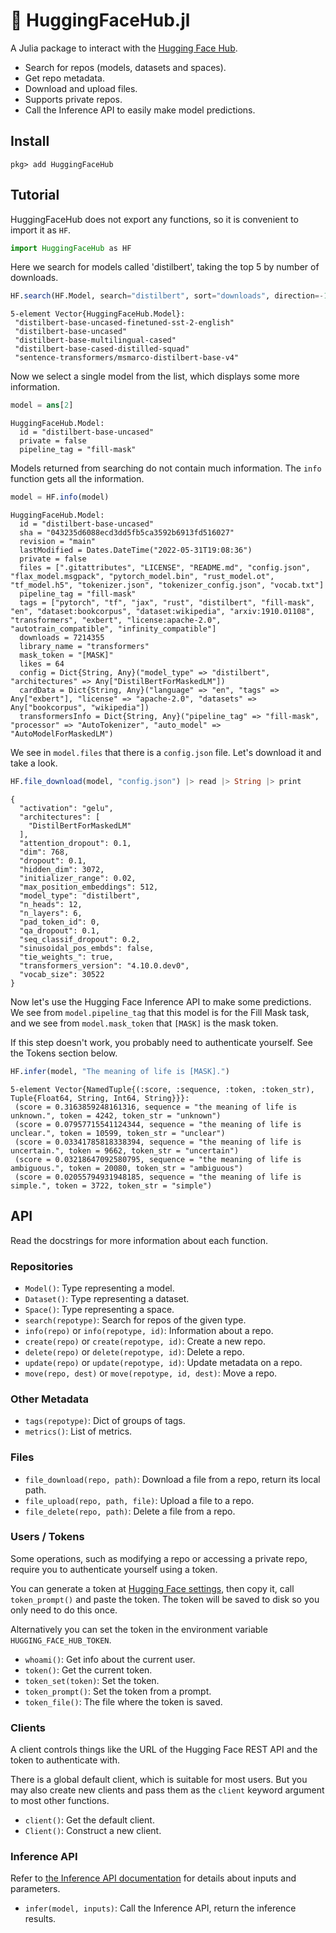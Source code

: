# 🤗 HuggingFaceHub.jl

A Julia package to interact with the [Hugging Face Hub](https://huggingface.co/).

- Search for repos (models, datasets and spaces).
- Get repo metadata.
- Download and upload files.
- Supports private repos.
- Call the Inference API to easily make model predictions.

## Install

```julia-repl
pkg> add HuggingFaceHub
```

## Tutorial

HuggingFaceHub does not export any functions, so it is convenient to import it as `HF`.

```julia
import HuggingFaceHub as HF
```

Here we search for models called 'distilbert', taking the top 5 by number of downloads.

```julia
HF.search(HF.Model, search="distilbert", sort="downloads", direction=-1, limit=5)
```
```
5-element Vector{HuggingFaceHub.Model}:
 "distilbert-base-uncased-finetuned-sst-2-english"
 "distilbert-base-uncased"
 "distilbert-base-multilingual-cased"
 "distilbert-base-cased-distilled-squad"
 "sentence-transformers/msmarco-distilbert-base-v4"
```

Now we select a single model from the list, which displays some more information.

```julia
model = ans[2]
```
```
HuggingFaceHub.Model:
  id = "distilbert-base-uncased"
  private = false
  pipeline_tag = "fill-mask"
```

Models returned from searching do not contain much information. The `info` function gets all
the information.

```julia
model = HF.info(model)
```
```
HuggingFaceHub.Model:
  id = "distilbert-base-uncased"
  sha = "043235d6088ecd3dd5fb5ca3592b6913fd516027"
  revision = "main"
  lastModified = Dates.DateTime("2022-05-31T19:08:36")
  private = false
  files = [".gitattributes", "LICENSE", "README.md", "config.json", "flax_model.msgpack", "pytorch_model.bin", "rust_model.ot", "tf_model.h5", "tokenizer.json", "tokenizer_config.json", "vocab.txt"]
  pipeline_tag = "fill-mask"
  tags = ["pytorch", "tf", "jax", "rust", "distilbert", "fill-mask", "en", "dataset:bookcorpus", "dataset:wikipedia", "arxiv:1910.01108", "transformers", "exbert", "license:apache-2.0", "autotrain_compatible", "infinity_compatible"]
  downloads = 7214355
  library_name = "transformers"
  mask_token = "[MASK]"
  likes = 64
  config = Dict{String, Any}("model_type" => "distilbert", "architectures" => Any["DistilBertForMaskedLM"])
  cardData = Dict{String, Any}("language" => "en", "tags" => Any["exbert"], "license" => "apache-2.0", "datasets" => Any["bookcorpus", "wikipedia"])
  transformersInfo = Dict{String, Any}("pipeline_tag" => "fill-mask", "processor" => "AutoTokenizer", "auto_model" => "AutoModelForMaskedLM")
```

We see in `model.files` that there is a `config.json` file. Let's download it and take a
look.

```julia
HF.file_download(model, "config.json") |> read |> String |> print
```
```
{
  "activation": "gelu",
  "architectures": [
    "DistilBertForMaskedLM"
  ],
  "attention_dropout": 0.1,
  "dim": 768,
  "dropout": 0.1,
  "hidden_dim": 3072,
  "initializer_range": 0.02,
  "max_position_embeddings": 512,
  "model_type": "distilbert",
  "n_heads": 12,
  "n_layers": 6,
  "pad_token_id": 0,
  "qa_dropout": 0.1,
  "seq_classif_dropout": 0.2,
  "sinusoidal_pos_embds": false,
  "tie_weights_": true,
  "transformers_version": "4.10.0.dev0",
  "vocab_size": 30522
}
```

Now let's use the Hugging Face Inference API to make some predictions. We see from
`model.pipeline_tag` that this model is for the Fill Mask task, and we see from
`model.mask_token` that `[MASK]` is the mask token.

If this step doesn't work, you probably need to authenticate yourself. See the Tokens
section below.

```julia
HF.infer(model, "The meaning of life is [MASK].")
```
```
5-element Vector{NamedTuple{(:score, :sequence, :token, :token_str), Tuple{Float64, String, Int64, String}}}:
 (score = 0.3163859248161316, sequence = "the meaning of life is unknown.", token = 4242, token_str = "unknown")
 (score = 0.07957715541124344, sequence = "the meaning of life is unclear.", token = 10599, token_str = "unclear")
 (score = 0.03341785818338394, sequence = "the meaning of life is uncertain.", token = 9662, token_str = "uncertain")
 (score = 0.03218647092580795, sequence = "the meaning of life is ambiguous.", token = 20080, token_str = "ambiguous")
 (score = 0.02055794931948185, sequence = "the meaning of life is simple.", token = 3722, token_str = "simple")
```

## API

Read the docstrings for more information about each function.

### Repositories

- `Model()`: Type representing a model.
- `Dataset()`: Type representing a dataset.
- `Space()`: Type representing a space.
- `search(repotype)`: Search for repos of the given type.
- `info(repo)` or `info(repotype, id)`: Information about a repo.
- `create(repo)` or `create(repotype, id)`: Create a new repo.
- `delete(repo)` or `delete(repotype, id)`: Delete a repo.
- `update(repo)` or `update(repotype, id)`: Update metadata on a repo.
- `move(repo, dest)` or `move(repotype, id, dest)`: Move a repo.

### Other Metadata

- `tags(repotype)`: Dict of groups of tags.
- `metrics()`: List of metrics.

### Files

- `file_download(repo, path)`: Download a file from a repo, return its local path.
- `file_upload(repo, path, file)`: Upload a file to a repo.
- `file_delete(repo, path)`: Delete a file from a repo.

### Users / Tokens

Some operations, such as modifying a repo or accessing a private repo, require you to
authenticate yourself using a token.

You can generate a token at [Hugging Face settings](https://huggingface.co/settings/tokens),
then copy it, call `token_prompt()` and paste the token. The token will be saved to disk so
you only need to do this once.

Alternatively you can set the token in the environment variable `HUGGING_FACE_HUB_TOKEN`.

- `whoami()`: Get info about the current user.
- `token()`: Get the current token.
- `token_set(token)`: Set the token.
- `token_prompt()`: Set the token from a prompt.
- `token_file()`: The file where the token is saved.

### Clients

A client controls things like the URL of the Hugging Face REST API and the token to
authenticate with.

There is a global default client, which is suitable for most users. But you may also create
new clients and pass them as the `client` keyword argument to most other functions.

- `client()`: Get the default client.
- `Client()`: Construct a new client.

### Inference API

Refer to [the Inference API documentation](https://huggingface.co/docs/api-inference/detailed_parameters)
for details about inputs and parameters.

- `infer(model, inputs)`: Call the Inference API, return the inference results.

